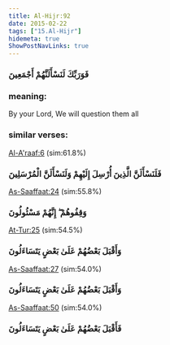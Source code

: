 ```yaml
---
title: Al-Hijr:92
date: 2015-02-22
tags: ["15.Al-Hijr"]
hidemeta: true 
ShowPostNavLinks: true 
---
```

### فَوَرَبِّكَ لَنَسْأَلَنَّهُمْ أَجْمَعِينَ
### meaning: 
By your Lord, We will question them all
### similar verses: 

[Al-A'raaf:6](/7/6) (sim:61.8%)

### فَلَنَسْأَلَنَّ الَّذِينَ أُرْسِلَ إِلَيْهِمْ وَلَنَسْأَلَنَّ الْمُرْسَلِينَ

[As-Saaffaat:24](/37/24) (sim:55.8%)

### وَقِفُوهُمْ ۖ إِنَّهُمْ مَسْئُولُونَ

[At-Tur:25](/52/25) (sim:54.5%)

### وَأَقْبَلَ بَعْضُهُمْ عَلَىٰ بَعْضٍ يَتَسَاءَلُونَ

[As-Saaffaat:27](/37/27) (sim:54.0%)

### وَأَقْبَلَ بَعْضُهُمْ عَلَىٰ بَعْضٍ يَتَسَاءَلُونَ

[As-Saaffaat:50](/37/50) (sim:54.0%)

### فَأَقْبَلَ بَعْضُهُمْ عَلَىٰ بَعْضٍ يَتَسَاءَلُونَ
